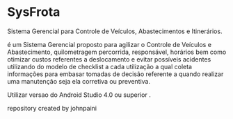 # SysFrota
Sistema Gerencial para Controle de Veículos, Abastecimentos e Itinerários.

é um Sistema  Gerencial proposto para agilizar o Controle de Veículos e Abastecimento, quilometragem percorrida, responsável, horários bem como otimizar custos referentes a deslocamento e evitar possíveis acidentes utilizando do modelo de checklist a cada utilização a qual coleta informações para embasar tomadas de decisão referente a quando realizar uma manutenção seja ela corretiva ou  preventiva.


Utilizar versao do Android Studio 4.0 ou superior .


repository created by johnpaini
